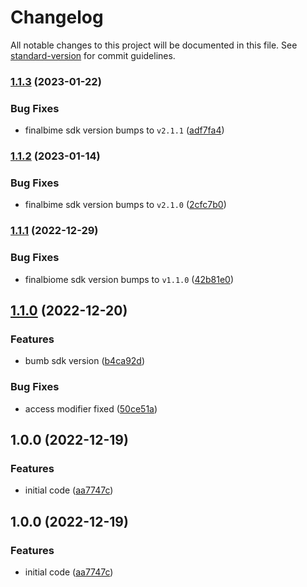 # Changelog

All notable changes to this project will be documented in this file. See [standard-version](https://github.com/conventional-changelog/standard-version) for commit guidelines.

### [1.1.3](https://github.com/finalbiome/finalbiome-unity/compare/v1.1.2...v1.1.3) (2023-01-22)


### Bug Fixes

* finalbime sdk version bumps to `v2.1.1` ([adf7fa4](https://github.com/finalbiome/finalbiome-unity/commit/adf7fa4b0c29ba8bbf38b6bfaa92661ce4d15a89))

### [1.1.2](https://github.com/finalbiome/finalbiome-unity/compare/v1.1.1...v1.1.2) (2023-01-14)


### Bug Fixes

* finalbime sdk version bumps to `v2.1.0` ([2cfc7b0](https://github.com/finalbiome/finalbiome-unity/commit/2cfc7b0697e83426a99c0d058516eeaaf4203ff3))

### [1.1.1](https://github.com/finalbiome/finalbiome-unity/compare/v1.1.0...v1.1.1) (2022-12-29)


### Bug Fixes

* finalbiome sdk version bumps to `v1.1.0` ([42b81e0](https://github.com/finalbiome/finalbiome-unity/commit/42b81e026eb6406e7a84945dc024591729cdf3c5))

## [1.1.0](https://github.com/finalbiome/finalbiome-unity/compare/v1.0.0...v1.1.0) (2022-12-20)


### Features

* bumb sdk version ([b4ca92d](https://github.com/finalbiome/finalbiome-unity/commit/b4ca92d0e0ccbf08ae06dbb6ec0014d68e0239f2))


### Bug Fixes

* access modifier fixed ([50ce51a](https://github.com/finalbiome/finalbiome-unity/commit/50ce51a93a14d651a59c7ce7f830e32ad01cc6c1))

## 1.0.0 (2022-12-19)


### Features

* initial code ([aa7747c](https://github.com/finalbiome/finalbiome-unity/commit/aa7747ceb66d59c8b17d3ecd82cee2e33cac396a))

## 1.0.0 (2022-12-19)

### Features

* initial code ([aa7747c](https://github.com/finalbiome/finalbiome-unity/commit/aa7747ceb66d59c8b17d3ecd82cee2e33cac396a))
